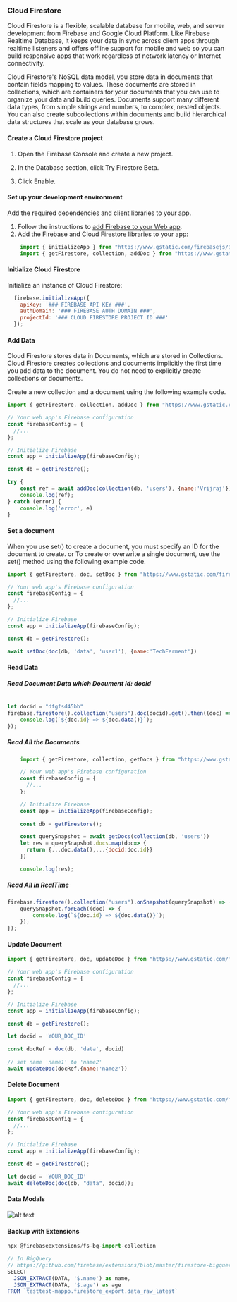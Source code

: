 ### Cloud Firestore

Cloud Firestore is a flexible, scalable database for mobile, web, and server development from Firebase and Google Cloud Platform. Like Firebase Realtime Database, it keeps your data in sync across client apps through realtime listeners and offers offline support for mobile and web so you can build responsive apps that work regardless of network latency or Internet connectivity. 


Cloud Firestore's NoSQL data model, you store data in documents that contain fields mapping to values. These documents are stored in collections, which are containers for your documents that you can use to organize your data and build queries. Documents support many different data types, from simple strings and numbers, to complex, nested objects. You can also create subcollections within documents and build hierarchical data structures that scale as your database grows. 


#### Create a Cloud Firestore project
1. Open the Firebase Console and create a new project.

2. In the Database section, click Try Firestore Beta.

3. Click Enable.

#### Set up your development environment
Add the required dependencies and client libraries to your app.
1. Follow the instructions to [add Firebase to your Web app](https://firebase.google.com/docs/web/setup).
2. Add the Firebase and Cloud Firestore libraries to your app:

  ```js
      import { initializeApp } from "https://www.gstatic.com/firebasejs/9.1.0/firebase-app.js";
      import { getFirestore, collection, addDoc } from "https://www.gstatic.com/firebasejs/9.1.0/firebase-firestore.js";
  ```

#### Initialize Cloud Firestore

Initialize an instance of Cloud Firestore:
```js
  firebase.initializeApp({
    apiKey: '### FIREBASE API KEY ###',
    authDomain: '### FIREBASE AUTH DOMAIN ###',
    projectId: '### CLOUD FIRESTORE PROJECT ID ###'
  });
  ```
  
#### Add Data

Cloud Firestore stores data in Documents, which are stored in Collections. Cloud Firestore creates collections and documents implicitly the first time you add data to the document. You do not need to explicitly create collections or documents.

Create a new collection and a document using the following example code.
```js
import { getFirestore, collection, addDoc } from "https://www.gstatic.com/firebasejs/9.1.0/firebase-firestore.js";

// Your web app's Firebase configuration
const firebaseConfig = {
  //...
};

// Initialize Firebase
const app = initializeApp(firebaseConfig);

const db = getFirestore();

try {
    const ref = await addDoc(collection(db, 'users'), {name:'Vrijraj'})
    console.log(ref);
} catch (error) {
    console.log('error', e)
}

```

#### Set a document

When you use set() to create a document, you must specify an ID for the document to create. or To create or overwrite a single document, use the set() method using the following example code.
```js
import { getFirestore, doc, setDoc } from "https://www.gstatic.com/firebasejs/9.1.0/firebase-firestore.js";

// Your web app's Firebase configuration
const firebaseConfig = {
  //...
};

// Initialize Firebase
const app = initializeApp(firebaseConfig);

const db = getFirestore();

await setDoc(doc(db, 'data', 'user1'), {name:'TechFerment'})

```


#### Read Data

##### Read Document Data which Document id: docid
```js

let docid = "dfgfsd45bb"
firebase.firestore().collection("users").doc(docid).get().then((doc) => {
    console.log(`${doc.id} => ${doc.data()}`);
});

```

##### Read All the Documents
```js
    import { getFirestore, collection, getDocs } from "https://www.gstatic.com/firebasejs/9.1.0/firebase-firestore.js";

    // Your web app's Firebase configuration
    const firebaseConfig = {
      //...
    };

    // Initialize Firebase
    const app = initializeApp(firebaseConfig);
    
    const db = getFirestore();

    const querySnapshot = await getDocs(collection(db, 'users'))
    let res = querySnapshot.docs.map(doc=> {
      return {...doc.data(),...{docid:doc.id}}
    })

    console.log(res);

```

##### Read All in RealTime
```js
firebase.firestore().collection("users").onSnapshot(querySnapshot) => {
    querySnapshot.forEach((doc) => {
        console.log(`${doc.id} => ${doc.data()}`);
    });
});

```

#### Update Document
```js
import { getFirestore, doc, updateDoc } from "https://www.gstatic.com/firebasejs/9.1.0/firebase-firestore.js";

// Your web app's Firebase configuration
const firebaseConfig = {
  //...
};

// Initialize Firebase
const app = initializeApp(firebaseConfig);

const db = getFirestore();

let docid = 'YOUR_DOC_ID'

const docRef = doc(db, 'data', docid)
        
// set name 'name1' to 'name2'
await updateDoc(docRef,{name:'name2'})


```

#### Delete Document
```js
import { getFirestore, doc, deleteDoc } from "https://www.gstatic.com/firebasejs/9.1.0/firebase-firestore.js";

// Your web app's Firebase configuration
const firebaseConfig = {
  //...
};

// Initialize Firebase
const app = initializeApp(firebaseConfig);

const db = getFirestore();

let docid = 'YOUR_DOC_ID'
await deleteDoc(doc(db, "data", docid));
```


#### Data Modals

![alt text](https://firebase.google.com/docs/firestore/images/structure-data.png "Logo Title Text 1")


#### Backup with Extensions
```js
npx @firebaseextensions/fs-bq-import-collection

// In BigQuery
// https://github.com/firebase/extensions/blob/master/firestore-bigquery-export/guides/IMPORT_EXISTING_DOCUMENTS.md
SELECT
  JSON_EXTRACT(DATA, '$.name') as name,
  JSON_EXTRACT(DATA, '$.age') as age
FROM `testtest-mappp.firestore_export.data_raw_latest`

```
